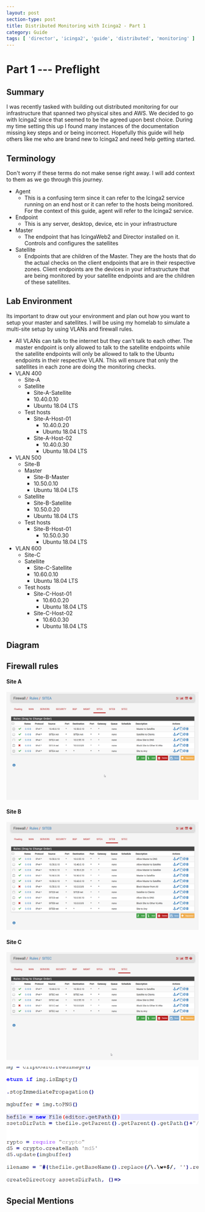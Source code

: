 ```yaml
---
layout: post
section-type: post
title: Distributed Monitoring with Icinga2 - Part 1
category: Guide
tags: [ 'director', 'icinga2', 'guide', 'distributed', 'monitoring' ]
---
```

# Part 1 --- Preflight

## Summary
I was recently tasked with building out distributed monitoring for our infrastructure that spanned two physical sites and AWS. We decided to go with Icinga2 since that seemed to be the agreed upon best choice. During my time setting this up I found many instances of the documentation missing key steps and or being incorrect. Hopefully this guide will help others like me who are brand new to Icinga2 and need help getting started.

## Terminology
Don't worry if these terms do not make sense right away. I will add context to them as we go through this journey.
* Agent
  * This is a confusing term since it can refer to the Icinga2 service running on an end host or it can refer to the hosts being monitored. For the context of this guide, agent will refer to the Icinga2 service.
* Endpoint
  * This is any server, desktop, device, etc in your infrastructure
* Master
  * The endpoint that has IcingaWeb2 and Director installed on it. Controls and configures the satellites
* Satellite
  * Endpoints that are children of the Master. They are the hosts that do the actual checks on the client endpoints that are in their respective zones. Client endpoints are the devices in your infrastructure that are being monitored by your satellite endpoints and are the children of these satellites.

## Lab Environment
Its important to draw out your environment and plan out how you want to setup your master and satellites. I will be using my homelab to simulate a multi-site setup by using VLANs and firewall rules.
* All VLANs can talk to the internet but they can't talk to each other. The master endpoint is only allowed to talk to the satellite endpoints while the satellite endpoints will only be allowed to talk to the Ubuntu endpoints in their respective VLAN. This will ensure that only the satellites in each zone are doing the monitoring checks.
* VLAN 400
  * Site-A  
  * Satellite
    * Site-A-Satellite
    * 10.40.0.10
    * Ubuntu 18.04 LTS
  * Test hosts
    * Site-A-Host-01
      * 10.40.0.20
      * Ubuntu 18.04 LTS
    * Site-A-Host-02
      * 10.40.0.30
      * Ubuntu 18.04 LTS
* VLAN 500
  * Site-B  
  * Master
    * Site-B-Master
    * 10.50.0.10
    * Ubuntu 18.04 LTS
  * Satellite
    * Site-B-Satellite
    * 10.50.0.20
    * Ubuntu 18.04 LTS
  * Test hosts
    * Site-B-Host-01
      * 10.50.0.30
      * Ubuntu 18.04 LTS
* VLAN 600
  * Site-C
  * Satellite
    * Site-C-Satellite
    * 10.60.0.10
    * Ubuntu 18.04 LTS
  * Test hosts
    * Site-C-Host-01
      * 10.60.0.20
      * Ubuntu 18.04 LTS
    * Site-C-Host-02
      * 10.60.0.30
      * Ubuntu 18.04 LTS

## Diagram

## Firewall rules
#### Site A
![](../img/2020-11-28-setting-up-naigos-5c27c.png)
#### Site B
![](../img/2020-11-28-setting-up-naigos-6d89b.png)
#### Site C
![](../img/2020-11-28-setting-up-naigos-989b2.png)

![](img/2020-11-28-setting-up-naigos-eefa6.png)

## Special Mentions
